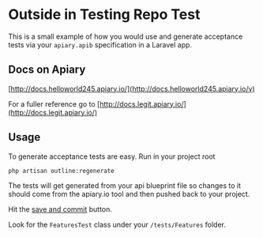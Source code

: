 # Outside in Testing Repo Test

This is a small example of how you would use and generate acceptance tests
via your `apiary.apib` specification in a Laravel app.

## Docs on Apiary

[http://docs.helloworld245.apiary.io/](http://docs.helloworld245.apiary.io/v)

For a fuller reference go to [http://docs.legit.apiary.io/](http://docs.legit.apiary.io/)


## Usage

To generate acceptance tests are easy. Run in your project root

```
php artisan outline:regenerate
```

The tests will get generated from your api blueprint file so changes to it
should come from the apiary.io tool and then pushed back to your project.

Hit the [save and commit](http://i.imgur.com/822Y0sB.png) button.

Look for the `FeaturesTest` class under your `/tests/Features` folder.
